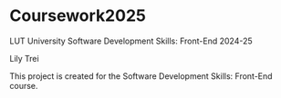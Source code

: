 # Coursework2025
LUT University Software Development Skills: Front-End 2024-25

Lily Trei

This project is created for the Software Development Skills: Front-End course.
